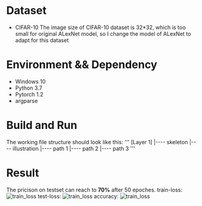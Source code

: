 # Dataset 
* CIFAR-10
The image size of CIFAR-10 dataset is 32*32, which is too small for original ALexNet model, so I change the model of ALexNet to adapt for this dataset

# Environment && Dependency
* Windows 10
* Python 3.7
* Pytorch 1.2
* argparse

# Build and Run
The working file structure should look like this:
'''
[Layer 1]
    |---- skeleton
    |---- illustration
          |---- path 1
          |---- path 2
          |---- path 3
'''


# Result
The pricison on testset can reach to **70%** after 50 epoches.
train-loss:
![train_loss](https://github.com/Xinrui-Fang/HCI-ML-with-Code/blob/master/Convolutional%20Neural%20Networks/AlexNet/img/train_loss.svg)
test-loss:
![train_loss](https://github.com/Xinrui-Fang/HCI-ML-with-Code/blob/master/Convolutional%20Neural%20Networks/AlexNet/img/test_loss.svg)
accuracy:
![train_loss](https://github.com/Xinrui-Fang/HCI-ML-with-Code/blob/master/Convolutional%20Neural%20Networks/AlexNet/img/accuracy.svg)

